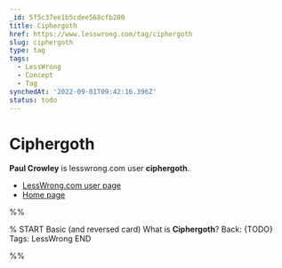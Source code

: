 ```yaml
---
_id: 5f5c37ee1b5cdee568cfb200
title: Ciphergoth
href: https://www.lesswrong.com/tag/ciphergoth
slug: ciphergoth
type: tag
tags:
  - LessWrong
  - Concept
  - Tag
synchedAt: '2022-09-01T09:42:16.396Z'
status: todo
---
```


# Ciphergoth

**Paul Crowley** is lesswrong.com user **ciphergoth**.

- [LessWrong.com user page](http://lesswrong.com/user/ciphergoth/)
- [Home page](http://www.ciphergoth.org/)


%%

% START
Basic (and reversed card)
What is **Ciphergoth**?
Back: {TODO}
Tags: LessWrong
END

%%
	
